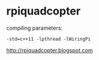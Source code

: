 rpiquadcopter
=============


compiling parameters:
```
-std=c++11 -lpthread -lWiringPi
```


http://rpiquadcopter.blogspot.com
